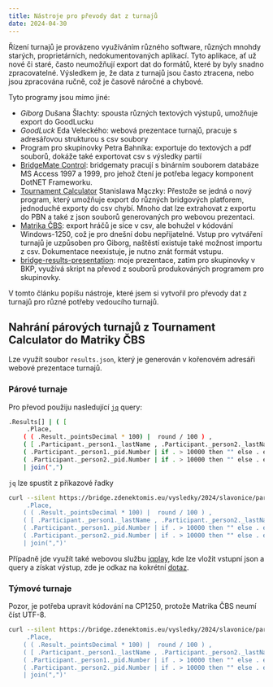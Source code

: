 ```yaml
---
title: Nástroje pro převody dat z turnajů
date: 2024-04-30
---
```


Řízení turnajů je provázeno využíváním různého software, různých mnohdy starých,
proprietárních, nedokumentovaných aplikací. Tyto aplikace, ať už nové či staré,
často neumožňují export dat do formátů, které by byly snadno zpracovatelné.
Výsledkem je, že data z turnajů jsou často ztracena, nebo jsou zpracována ručně,
což je časově náročné a chybové.

Tyto programy jsou mimo jiné:

- _Giborg_ Dušana Šlachty: spousta různých textových výstupů, umožňuje export do GoodLucku
- _GoodLuck_ Eda Veleckého: webová prezentace turnajů, pracuje s adresářovou strukturou s csv soubory 
- Program pro skupinovky Petra Bahníka: exportuje do textových a pdf souborů, dokáže také exportovat csv s výsledky partií
- [BridgeMate Control](https://support.bridgemate.com/en/support/solutions/articles/44002262504-bridgemate-control-software-3-9-9): bridgematy pracují s binárním souborem databáze MS Access 1997 a 1999, pro jehož čtení je potřeba legacy komponent DotNET Frameworku.
- [Tournament Calculator](https://tournamentcalculator.com/) Stanislawa Mączky: Přestože se jedná o nový program, který umožňuje export do různých bridgových platforem, jednoduché exporty do csv chybí. Mnoho dat lze extrahovat z exportu do PBN a také z json souborů generovaných pro webovou prezentaci.
- [Matrika ČBS](https://www.matrikacbs.cz/): export hráčů je sice v csv, ale bohužel v kódování Windows-1250, což je pro dnešní dobu nepřijatelné.  Vstup pro vytváření turnajů je uzpůsoben pro Giborg, naštěstí existuje také možnost importu z csv. Dokumentace neexistuje, je nutno znát formát vstupu.
- [bridge-results-presentation](https://github.com/zdenecek/bridge-results-presentation): moje prezentace, zatím pro skupinovky v BKP, využívá skript na převod z souborů produkováných programem pro skupinovky.

V tomto článku popíšu nástroje, které jsem si vytvořil pro převody dat z turnajů
pro různé potřeby vedoucího turnajů.

## Nahrání párových turnajů z Tournament Calculator do Matriky ČBS

Lze využít soubor `results.json`, který je generován v kořenovém adresáři webové prezentace turnajů.

### Párové turnaje

Pro převod použiju nasledující [`jq`](https://jqlang.github.io/jq/) query:

```bash
.Results[] | ( [
     .Place, 
    ( ( .Result._pointsDecimal * 100) |  round / 100 ) ,
    ( [ .Participant._person1._lastName , .Participant._person2._lastName ] | join(" - ") ), 
    ( .Participant._person1._pid.Number | if . > 10000 then "" else . end )  ,
    ( .Participant._person2._pid.Number | if . > 10000 then "" else . end  ) ] ) 
    | join(",")
```

`jq` lze spustit z příkazové řadky

```bash
curl --silent https://bridge.zdenektomis.eu/vysledky/2024/slavonice/pary-ctvrtek/results.json | jq --raw-output '.Results[] | ( [
     .Place, 
    ( ( .Result._pointsDecimal * 100) |  round / 100 ) ,
    ( [ .Participant._person1._lastName , .Participant._person2._lastName ] | join(" - ") ), 
    ( .Participant._person1._pid.Number | if . > 10000 then "" else . end )  ,
    ( .Participant._person2._pid.Number | if . > 10000 then "" else . end  ) ] ) 
    | join(",")'
```

Případně jde využít také webovou službu [jqplay](https://jqplay.org/), kde lze vložit vstupní json a query a získat výstup, zde je odkaz na kokrétní [dotaz](https://jqplay.org/s/DOj9fIVDFzJ).

### Týmové turnaje

Pozor, je potřeba upravit kódování na CP1250, protože Matrika ČBS neumí číst UTF-8.

```bash
curl --silent https://bridge.zdenektomis.eu/vysledky/2024/slavonice/pary-ctvrtek/results.json | jq --raw-output '.Results[] | ( [
     .Place, 
    ( ( .Result._pointsDecimal * 100) |  round / 100 ) ,
    ( [ .Participant._person1._lastName , .Participant._person2._lastName ] | join(" - ") ), 
    ( .Participant._person1._pid.Number | if . > 10000 then "" else . end )  ,
    ( .Participant._person2._pid.Number | if . > 10000 then "" else . end  ) ] ) 
    | join(",")'
```
